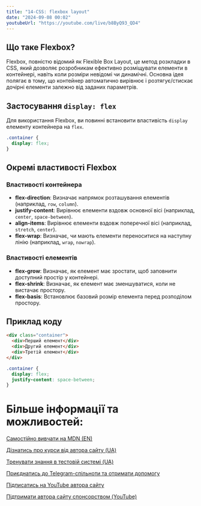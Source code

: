 ```yaml
---
title: "14-CSS: flexbox layout"
date: "2024-09-08 00:02"
youtubeUrl: "https://youtube.com/live/b8ByQ93_QD4"
---
```


## Що таке Flexbox?

Flexbox, повністю відомий як Flexible Box Layout, це метод розкладки в CSS, який дозволяє розробникам ефективно розміщувати елементи в контейнері, навіть коли розміри невідомі чи динамічні. Основна ідея полягає в тому, що контейнер автоматично вирівнює і розтягує/стискає дочірні елементи залежно від заданих параметрів.

## Застосування `display: flex`

Для використання Flexbox, ви повинні встановити властивість `display` елементу контейнера на `flex`.

```css
.container {
  display: flex;
}
```

## Окремі властивості Flexbox

### Властивості контейнера

- **flex-direction**: Визначає напрямок розташування елементів (наприклад, `row`, `column`).
- **justify-content**: Вирівнює елементи вздовж основної вісі (наприклад, `center`, `space-between`).
- **align-items**: Вирівнює елементи вздовж поперечної вісі (наприклад, `stretch`, `center`).
- **flex-wrap**: Визначає, чи мають елементи переноситися на наступну лінію (наприклад, `wrap`, `nowrap`).

### Властивості елементів

- **flex-grow**: Визначає, як елемент має зростати, щоб заповнити доступний простір у контейнері.
- **flex-shrink**: Визначає, як елемент має зменшуватися, коли не вистачає простору.
- **flex-basis**: Встановлює базовий розмір елемента перед розподілом простору.

## Приклад коду

```html
<div class="container">
  <div>Перший елемент</div>
  <div>Другий елемент</div>
  <div>Третій елемент</div>
</div>
```

```css
.container {
  display: flex;
  justify-content: space-between;
}
```

# Більше інформації та можливостей:

[Самостійно вивчати на MDN (EN)](https://developer.mozilla.org/en-US/curriculum/)

[Дізнатись про курси від автора сайту (UA)](https://learningtogetherua.github.io/courses/)

[Тренувати знання в тестовій системі (UA)](https://testeducatorua.github.io/itest/)

[Приєднатись до Telegram-спільноти та отримати допомогу](https://t.me/profrontendua)

[Підписатись на YouTube автора сайту](https://www.youtube.com/@itmentor)

[Підтримати автора сайту спонсорством (YouTube)](https://www.youtube.com/channel/UCo8KNXmB8Yb_07FzwCL6HgQ/join)
